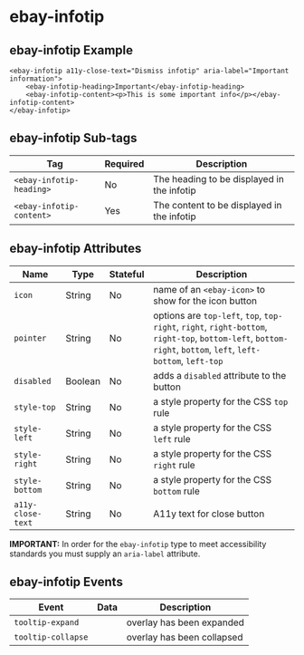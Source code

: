 # ebay-infotip

## ebay-infotip Example

```marko
<ebay-infotip a11y-close-text="Dismiss infotip" aria-label="Important information">
    <ebay-infotip-heading>Important</ebay-infotip-heading>
    <ebay-infotip-content><p>This is some important info</p></ebay-infotip-content>
</ebay-infotip>
```

## ebay-infotip Sub-tags

Tag | Required | Description
--- | --- | ---
`<ebay-infotip-heading>` | No | The heading to be displayed in the infotip
`<ebay-infotip-content>` | Yes | The content to be displayed in the infotip

## ebay-infotip Attributes

Name | Type | Stateful | Description
--- | --- | --- | ---
`icon` | String | No | name of an `<ebay-icon>` to show for the icon button
`pointer` | String | No | options are `top-left`, `top`, `top-right`, `right`, `right-bottom`, `right-top`, `bottom-left`, `bottom-right`, `bottom`, `left`, `left-bottom`, `left-top`
`disabled` | Boolean | No | adds a `disabled` attribute to the button
`style-top` | String | No | a style property for the CSS `top` rule
`style-left` | String | No | a style property for the CSS `left` rule
`style-right` | String | No | a style property for the CSS `right` rule
`style-bottom` | String | No | a style property for the CSS `bottom` rule
`a11y-close-text` | String | No | A11y text for close button

**IMPORTANT:** In order for the `ebay-infotip` type to meet accessibility standards you must supply an `aria-label` attribute.

## ebay-infotip Events

Event | Data | Description
--- | --- | ---
`tooltip-expand` | | overlay has been expanded
`tooltip-collapse` | | overlay has been collapsed
